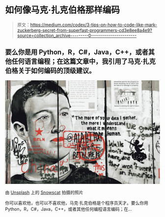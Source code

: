 # 如何像马克·扎克伯格那样编码

> 原文：<https://medium.com/codex/3-tips-on-how-to-code-like-mark-zuckerberg-secret-from-superfast-programmers-cd3e8ee8a4e9?source=collection_archive---------0----------------------->

## 要么你是用 Python，R，C#，Java，C++，或者其他任何语言编程；在这篇文章中，我引用了马克·扎克伯格关于如何编码的顶级建议。

![](img/eff0466b8553157312461e087e243141.png)

由 [Unsplash](https://unsplash.com?utm_source=medium&utm_medium=referral) 上的 [Snowscat](https://unsplash.com/@snowscat?utm_source=medium&utm_medium=referral) 拍摄的照片

你可以喜欢他，也可以不喜欢他，马克·扎克伯格是个程序员天才。要么你用 Python，R，C#，Java，C++，或者其他任何编程语言编码；在…
